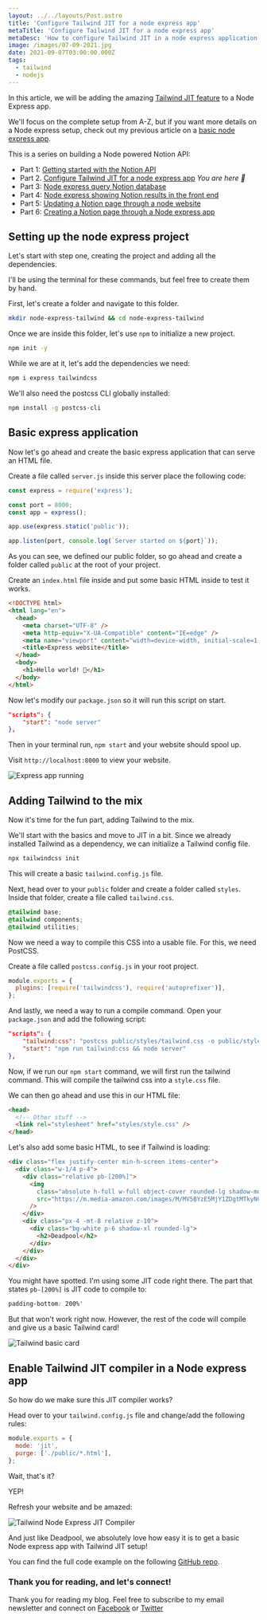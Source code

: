 ```yaml
---
layout: ../../layouts/Post.astro
title: 'Configure Tailwind JIT for a node express app'
metaTitle: 'Configure Tailwind JIT for a node express app'
metaDesc: 'How to configure Tailwind JIT in a node express application'
image: /images/07-09-2021.jpg
date: 2021-09-07T03:00:00.000Z
tags:
  - tailwind
  - nodejs
---
```


In this article, we will be adding the amazing [Tailwind JIT feature](https://daily-dev-tips.com/posts/why-tailwind-jit-compiler-is-amazing/) to a Node Express app.

We'll focus on the complete setup from A-Z, but if you want more details on a Node express setup, check out my previous article on a [basic node express app](https://daily-dev-tips.com/posts/basic-nodejs-express-application/).

This is a series on building a Node powered Notion API:

- Part 1: [Getting started with the Notion API](https://daily-dev-tips.com/posts/getting-started-with-the-notion-api/)
- Part 2. [Configure Tailwind JIT for a node express app](https://daily-dev-tips.com/posts/configure-tailwind-jit-for-a-node-express-app/) _You are here 💖_
- Part 3: [Node express query Notion database](https://daily-dev-tips.com/posts/node-express-query-notion-database/)
- Part 4: [Node express showing Notion results in the front end](https://daily-dev-tips.com/posts/node-express-showing-notion-results-in-the-front-end/)
- Part 5: [Updating a Notion page through a node website](https://daily-dev-tips.com/posts/updating-a-notion-page-through-a-node-website/)
- Part 6: [Creating a Notion page through a Node express app](https://daily-dev-tips.com/posts/creating-a-notion-page-through-a-node-express-app/)

## Setting up the node express project

Let's start with step one, creating the project and adding all the dependencies.

I'll be using the terminal for these commands, but feel free to create them by hand.

First, let's create a folder and navigate to this folder.

```bash
mkdir node-express-tailwind && cd node-express-tailwind
```

Once we are inside this folder, let's use `npm` to initialize a new project.

```bash
npm init -y
```

While we are at it, let's add the dependencies we need:

```bash
npm i express tailwindcss
```

We'll also need the postcss CLI globally installed:

```bash
npm install -g postcss-cli
```

## Basic express application

Now let's go ahead and create the basic express application that can serve an HTML file.

Create a file called `server.js` inside this server place the following code:

```js
const express = require('express');

const port = 8000;
const app = express();

app.use(express.static('public'));

app.listen(port, console.log(`Server started on ${port}`));
```

As you can see, we defined our public folder, so go ahead and create a folder called `public` at the root of your project.

Create an `index.html` file inside and put some basic HTML inside to test it works.

```html
<!DOCTYPE html>
<html lang="en">
  <head>
    <meta charset="UTF-8" />
    <meta http-equiv="X-UA-Compatible" content="IE=edge" />
    <meta name="viewport" content="width=device-width, initial-scale=1.0" />
    <title>Express website</title>
  </head>
  <body>
    <h1>Hello world! 👋</h1>
  </body>
</html>
```

Now let's modify our `package.json` so it will run this script on start.

```json
"scripts": {
	"start": "node server"
},
```

Then in your terminal run, `npm start` and your website should spool up.

Visit `http://localhost:8000` to view your website.

![Express app running](https://cdn.hashnode.com/res/hashnode/image/upload/v1630515871519/NGG66Hoht.png)

## Adding Tailwind to the mix

Now it's time for the fun part, adding Tailwind to the mix.

We'll start with the basics and move to JIT in a bit.
Since we already installed Tailwind as a dependency, we can initialize a Tailwind config file.

```bash
npx tailwindcss init
```

This will create a basic `tailwind.config.js` file.

Next, head over to your `public` folder and create a folder called `styles`. Inside that folder, create a file called `tailwind.css`.

```css
@tailwind base;
@tailwind components;
@tailwind utilities;
```

Now we need a way to compile this CSS into a usable file.
For this, we need PostCSS.

Create a file called `postcss.config.js` in your root project.

```js
module.exports = {
  plugins: [require('tailwindcss'), require('autoprefixer')],
};
```

And lastly, we need a way to run a compile command.
Open your `package.json` and add the following script:

```json
"scripts": {
	"tailwind:css": "postcss public/styles/tailwind.css -o public/styles/style.css",
	"start": "npm run tailwind:css && node server"
},
```

Now, if we run our `npm start` command, we will first run the tailwind command. This will compile the tailwind css into a `style.css` file.

We can then go ahead and use this in our HTML file:

```html
<head>
  <!-- Other stuff -->
  <link rel="stylesheet" href="styles/style.css" />
</head>
```

Let's also add some basic HTML, to see if Tailwind is loading:

```html
<div class="flex justify-center min-h-screen items-center">
  <div class="w-1/4 p-4">
    <div class="relative pb-[200%]">
      <img
        class="absolute h-full w-full object-cover rounded-lg shadow-md"
        src="https://m.media-amazon.com/images/M/MV5BYzE5MjY1ZDgtMTkyNC00MTMyLThhMjAtZGI5OTE1NzFlZGJjXkEyXkFqcGdeQXVyNjU0OTQ0OTY@._V1_FMjpg_UX1000_.jpg"
      />
    </div>
    <div class="px-4 -mt-8 relative z-10">
      <div class="bg-white p-6 shadow-xl rounded-lg">
        <h2>Deadpool</h2>
      </div>
    </div>
  </div>
</div>
```

You might have spotted. I'm using some JIT code right there.
The part that states `pb-[200%]` is JIT code to compile to:

```css
padding-bottom: 200%'
```

But that won't work right now. However, the rest of the code will compile and give us a basic Tailwind card!

![Tailwind basic card](https://cdn.hashnode.com/res/hashnode/image/upload/v1630516656973/B5FnQYsPW.png)

## Enable Tailwind JIT compiler in a Node express app

So how do we make sure this JIT compiler works?

Head over to your `tailwind.config.js` file and change/add the following rules:

```js
module.exports = {
  mode: 'jit',
  purge: ['./public/*.html'],
};
```

Wait, that's it?

YEP!

Refresh your website and be amazed:

![Tailwind Node Express JIT Compiler](https://cdn.hashnode.com/res/hashnode/image/upload/v1630516795695/jntKFXJ9h.png)

And just like Deadpool, we absolutely love how easy it is to get a basic Node express app with Tailwind JIT setup!

You can find the full code example on the following [GitHub repo](https://github.com/rebelchris/node-express-tailwind).

### Thank you for reading, and let's connect!

Thank you for reading my blog. Feel free to subscribe to my email newsletter and connect on [Facebook](https://www.facebook.com/DailyDevTipsBlog) or [Twitter](https://twitter.com/DailyDevTips1)

